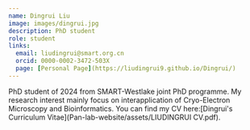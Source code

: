 ```yaml
---
name: Dingrui Liu
image: images/dingrui.jpg
description: PhD student
role: student
links:
  email: liudingrui@smart.org.cn
  orcid: 0000-0002-3472-503X
  page: [Personal Page](https://liudingrui9.github.io/Dingrui/)
---
```


PhD student of 2024 from SMART-Westlake joint PhD programme. My research interest mainly focus on interapplication of Cryo-Electron Microscopy and Bioinformatics. You can find my CV here:[Dingrui's Curriculum Vitae](Pan-lab-website/assets/LIUDINGRUI CV.pdf).
